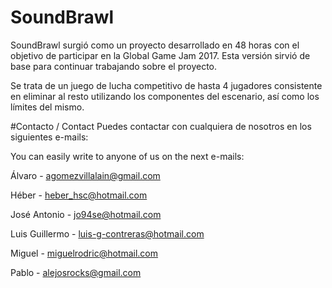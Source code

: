 # SoundBrawl

SoundBrawl surgió como un proyecto desarrollado en 48 horas con el objetivo de participar en la Global Game Jam 2017. Esta versión sirvió de base para continuar trabajando sobre el proyecto.

Se trata de un juego de lucha competitivo de hasta 4 jugadores consistente en eliminar al resto utilizando los componentes del escenario, así como los límites del mismo.

#Contacto / Contact
Puedes contactar con cualquiera de nosotros en los siguientes e-mails:

You can easily write to anyone of us on the next e-mails:

  Álvaro - agomezvillalain@gmail.com

  Héber - heber_hsc@hotmail.com

  José Antonio - jo94se@hotmail.com

  Luis Guillermo - luis-g-contreras@hotmail.com

  Miguel - miguelrodric@hotmail.com

  Pablo - alejosrocks@gmail.com
